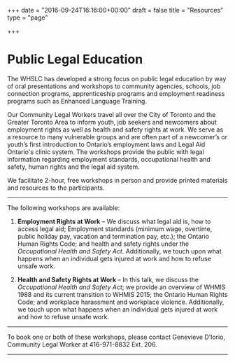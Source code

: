 +++
date = "2016-09-24T16:16:00+00:00"
draft = false
title = "Resources"
type = "page"

+++
# Public Legal Education

The WHSLC has developed a strong focus on public legal education by way of oral presentations and workshops to community agencies, schools, job connection programs, apprenticeship programs and employment readiness programs such as Enhanced Language Training. 

Our Community Legal Workers travel all over the City of Toronto and the Greater Toronto Area to inform youth, job seekers and newcomers about employment rights as well as health and safety rights at work. We serve as a resource to many vulnerable groups and are often part of a newcomer’s or youth’s first introduction to Ontario’s employment laws and Legal Aid Ontario's clinic system. The workshops provide the public with legal information regarding employment standards, occupational health and safety, human rights and the legal aid system.

We facilitate 2-hour, free workshops in person and provide printed materials and resources to the participants. 

-----
The following workshops are available:

1. **Employment Rights at Work** – We discuss what legal aid is, how to access legal aid; Employment standards (minimum wage, overtime, public holiday pay, vacation and termination pay, etc.); the Ontario Human Rights Code; and health and safety rights under the *Occupational Health and Safety Act*. Additionally, we touch upon what happens when an individual gets injured at work and how to refuse unsafe work.

2. **Health and Safety Rights at Work** – In this talk, we discuss the *Occupational Health and Safety Act*; we provide an overview of WHMIS 1988 and its current transition to WHMIS 2015; the Ontario Human Rights Code; and workplace harassment and workplace violence. Additionally, we touch upon what happens when an individual gets injured at work and how to refuse unsafe work.

-----
To book one or both of these workshops, please contact Genevieve D’Iorio, Community Legal Worker at 416-971-8832 Ext. 206.

-----
